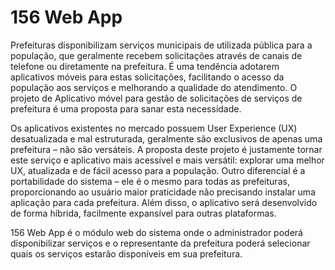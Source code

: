 
# 156 Web App

Prefeituras disponibilizam serviços municipais de utilizada pública para a população, que geralmente recebem solicitações através de canais de telefone ou diretamente na prefeitura. É uma tendência adotarem aplicativos móveis para estas solicitações, facilitando o acesso da população aos serviços e melhorando a qualidade do atendimento. O projeto de Aplicativo móvel para gestão de solicitações de serviços de prefeitura é uma proposta para sanar esta necessidade.

Os aplicativos existentes no mercado possuem User Experience (UX) desatualizada e mal estruturada, geralmente são exclusivos de apenas uma prefeitura – não são versáteis. A proposta deste projeto é justamente tornar este serviço e aplicativo mais acessível e mais versátil: explorar uma melhor UX, atualizada e de fácil acesso para a população. Outro diferencial é a portabilidade do sistema – ele é o mesmo para todas as prefeituras, proporcionando ao usuário maior praticidade não precisando instalar uma aplicação para cada prefeitura. Além disso, o aplicativo será desenvolvido de forma híbrida, facilmente expansível para outras plataformas.

156 Web App é o módulo web do sistema onde o administrador poderá disponibilizar serviços e o representante da prefeitura poderá selecionar quais os serviços estarão disponíveis em sua prefeitura.
